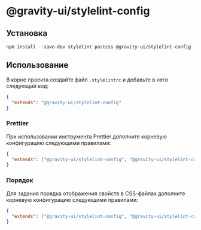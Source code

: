 # @gravity-ui/stylelint-config

## Установка

```
npm install --save-dev stylelint postcss @gravity-ui/stylelint-config
```

## Использование

В корне проекта создайте файл `.stylelintrc` и добавьте в него следующий код:

```json
{
  "extends": "@gravity-ui/stylelint-config"
}
```

### Prettier

При использовании инструмента Prettier дополните корневую конфигурацию следующими правилами:

```json
{
  "extends": ["@gravity-ui/stylelint-config", "@gravity-ui/stylelint-config/prettier"]
}
```

### Порядок

Для задания порядка отображения свойств в CSS-файлах дополните корневую конфигурацию следующими правилами:

```json
{
  "extends": ["@gravity-ui/stylelint-config", "@gravity-ui/stylelint-config/order"]
}
```

